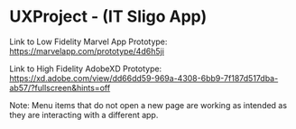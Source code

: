# UXProject - (IT Sligo App)
Link to Low Fidelity Marvel App Prototype: https://marvelapp.com/prototype/4d6h5ji

Link to High Fidelity AdobeXD Prototype: https://xd.adobe.com/view/dd66dd59-969a-4308-6bb9-7f187d517dba-ab57/?fullscreen&hints=off

Note: Menu items that do not open a new page are working as intended as they are interacting with a different app.
